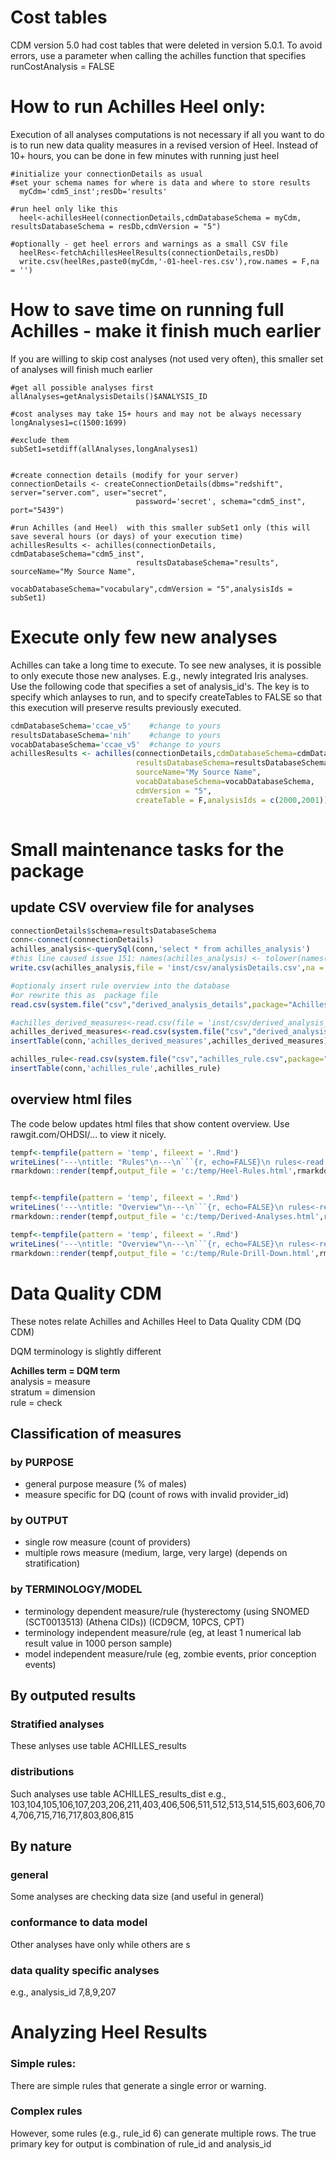 # Cost tables

CDM version 5.0 had cost tables that were deleted in version 5.0.1. To avoid errors, use a parameter when calling the achilles function that specifies  runCostAnalysis = FALSE


# How to run Achilles Heel only: 

Execution of all analyses computations is not necessary if all you want to do is to run new data quality measures in a revised version of Heel. Instead of 10+ hours, you can be done in few minutes with running just heel
```
#initialize your connectionDetails as usual
#set your schema names for where is data and where to store results
  myCdm='cdm5_inst';resDb='results'

#run heel only like this
  heel<-achillesHeel(connectionDetails,cdmDatabaseSchema = myCdm, resultsDatabaseSchema = resDb,cdmVersion = "5")

#optionally - get heel errors and warnings as a small CSV file
  heelRes<-fetchAchillesHeelResults(connectionDetails,resDb)
  write.csv(heelRes,paste0(myCdm,'-01-heel-res.csv'),row.names = F,na = '')

```

# How to save time on running full Achilles - make it finish much earlier
If you are willing to skip cost analyses (not used very often), this smaller set of analyses will finish much earlier
```
#get all possible analyses first
allAnalyses=getAnalysisDetails()$ANALYSIS_ID

#cost analyses may take 15+ hours and may not be always necessary
longAnalyses1=c(1500:1699)

#exclude them
subSet1=setdiff(allAnalyses,longAnalyses1)


#create connection details (modify for your server)
connectionDetails <- createConnectionDetails(dbms="redshift", server="server.com", user="secret",
                            password='secret', schema="cdm5_inst", port="5439")

#run Achilles (and Heel)  with this smaller subSet1 only (this will save several hours (or days) of your execution time)
achillesResults <- achilles(connectionDetails, cdmDatabaseSchema="cdm5_inst", 
                            resultsDatabaseSchema="results", sourceName="My Source Name", 
                            vocabDatabaseSchema="vocabulary",cdmVersion = "5",analysisIds = subSet1)
```

# Execute only few new analyses
Achilles can take a long time to execute. To see new analyses, it is possible to only execute those new analyses. E.g., newly integrated Iris analyses.
Use the following code that specifies a set of analysis_id's.
The key is to specify which anlayses to run, and to specify createTables to FALSE so that this execution will preserve results previously executed.
```R
cdmDatabaseSchema='ccae_v5'    #change to yours
resultsDatabaseSchema='nih'    #change to yours
vocabDatabaseSchema='ccae_v5'  #change to yours
achillesResults <- achilles(connectionDetails,cdmDatabaseSchema=cdmDatabaseSchema,
                            resultsDatabaseSchema=resultsDatabaseSchema,
                            sourceName="My Source Name", 
                            vocabDatabaseSchema=vocabDatabaseSchema,
                            cdmVersion = "5",
                            createTable = F,analysisIds = c(2000,2001))
                            
```
# Small maintenance tasks for the package 
## update CSV overview file for analyses
```R
connectionDetails$schema=resultsDatabaseSchema
conn<-connect(connectionDetails)
achilles_analysis<-querySql(conn,'select * from achilles_analysis')
#this line caused issue 151: names(achilles_analysis) <- tolower(names(achilles_analysis))
write.csv(achilles_analysis,file = 'inst/csv/analysisDetails.csv',na = '',row.names = F)

#optionaly insert rule overview into the database
#or rewrite this as  package file
read.csv(system.file("csv","derived_analysis_details",package="Achilles"),as.is=T)

#achilles_derived_measures<-read.csv(file = 'inst/csv/derived_analysis_details.csv',as.is=T)
achilles_derived_measures<-read.csv(system.file("csv","derived_analysis_details.csv",package="Achilles"),as.is=T)
insertTable(conn,'achilles_derived_measures',achilles_derived_measures)

achilles_rule<-read.csv(system.file("csv","achilles_rule.csv",package="Achilles"),as.is=T)
insertTable(conn,'achilles_rule',achilles_rule)

```

## overview html files 
The code below updates html files that show content overview. Use rawgit.com/OHDSI/... to view it nicely.
```R
tempf<-tempfile(pattern = 'temp', fileext = '.Rmd')
writeLines('---\ntitle: "Rules"\n---\n```{r, echo=FALSE}\n rules<-read.csv(system.file("csv","achilles_rule.csv",package="Achilles"),as.is=T);knitr::kable(rules)\n```',tempf)
rmarkdown::render(tempf,output_file = 'c:/temp/Heel-Rules.html',rmarkdown::html_document(toc = F, fig_caption = TRUE))


tempf<-tempfile(pattern = 'temp', fileext = '.Rmd')
writeLines('---\ntitle: "Overview"\n---\n```{r, echo=FALSE}\n rules<-read.csv(system.file("csv","derived_analysis_details.csv",package="Achilles"),as.is=T);knitr::kable(rules)\n```',tempf)
rmarkdown::render(tempf,output_file = 'c:/temp/Derived-Analyses.html',rmarkdown::html_document(toc = F, fig_caption = TRUE))

tempf<-tempfile(pattern = 'temp', fileext = '.Rmd')
writeLines('---\ntitle: "Overview"\n---\n```{r, echo=FALSE}\n rules<-read.csv(system.file("csv","rule_drill_down.csv",package="Achilles"),as.is=T);knitr::kable(rules)\n```',tempf)
rmarkdown::render(tempf,output_file = 'c:/temp/Rule-Drill-Down.html',rmarkdown::html_document(toc = F, fig_caption = TRUE))
```



# Data Quality CDM 
These notes relate Achilles and Achilles Heel to Data Quality CDM (DQ CDM)

DQM terminology is slightly different

**Achilles term = DQM term**  
analysis = measure  
stratum = dimension  
rule = check

## Classification of measures
### by PURPOSE	
- general purpose measure (% of males)
- measure specific for DQ (count of rows with invalid provider_id)
### by OUTPUT	
- single row measure  (count of providers)
- multiple rows measure  (medium, large, very large) (depends on stratification)
### by TERMINOLOGY/MODEL	
- terminology dependent measure/rule  (hysterectomy (using SNOMED (SCT0013513) (Athena CIDs)) (ICD9CM, 10PCS, CPT)
- terminology independent measure/rule (eg, at least 1 numerical lab result value in 1000 person sample)
- model independent measure/rule (eg, zombie events, prior conception events)



## By outputed results
### Stratified analyses

These anlyses use table ACHILLES_results

### distributions 
Such analyses use table ACHILLES_results_dist
e.g., 103,104,105,106,107,203,206,211,403,406,506,511,512,513,514,515,603,606,704,706,715,716,717,803,806,815

## By nature

### general
Some analyses are checking data size (and useful in general)  
### conformance to data model
Other analyses have only while others are s
### data quality specific analyses
e.g., analysis_id 7,8,9,207



# Analyzing Heel Results
### Simple rules: 
There are  simple rules that generate a single error or warning.

### Complex rules
However, some rules (e.g., rule_id 6) can generate multiple rows. The true primary key for output is combination of rule_id and analysis_id
